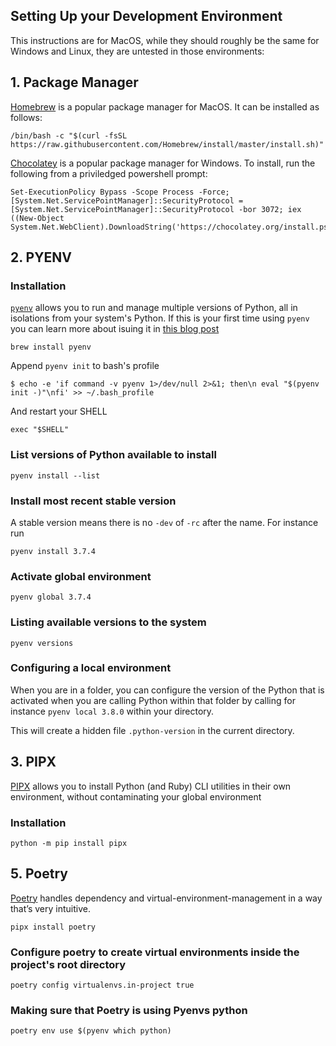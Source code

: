 ## Setting Up your Development Environment

This instructions are for MacOS, while they should roughly be the same for Windows and Linux, they are untested in those environments:

## 1. Package Manager 

[Homebrew](https://brew.sh) is a popular package manager for MacOS. It can be installed as follows:

```
/bin/bash -c "$(curl -fsSL https://raw.githubusercontent.com/Homebrew/install/master/install.sh)"
```

[Chocolatey](https://chocolatey.org) is a popular package manager for Windows. To install, run the following from a priviledged powershell prompt:


```
Set-ExecutionPolicy Bypass -Scope Process -Force; [System.Net.ServicePointManager]::SecurityProtocol = [System.Net.ServicePointManager]::SecurityProtocol -bor 3072; iex ((New-Object System.Net.WebClient).DownloadString('https://chocolatey.org/install.ps1'))
```



## 2. PYENV

### Installation

[`pyenv`](https://github.com/pyenv/pyenv) allows you to run and manage multiple versions of Python, all in isolations from your system's Python.
If this is your first time using `pyenv` you can learn more about isuing it in [this blog post](https://realpython.com/intro-to-pyenv/#exploring-pyenv-commands)

`brew install pyenv`

Append `pyenv init` to bash's profile

```
$ echo -e 'if command -v pyenv 1>/dev/null 2>&1; then\n eval "$(pyenv init -)"\nfi' >> ~/.bash_profile
```

And restart your SHELL

`exec "$SHELL"`

### List versions of Python available to install

`pyenv install --list`

### Install most recent stable version

A stable version means there is no `-dev` of `-rc` after the name. For instance run

`pyenv install 3.7.4`

### Activate global environment

`pyenv global 3.7.4`

### Listing available versions to the system

`pyenv versions`

### Configuring a local environment

When you are in a folder, you can configure the version of the Python that is activated when you are calling Python within that folder by calling for instance `pyenv local 3.8.0` within your directory.

This will create a hidden file `.python-version` in the current directory.

## 3. PIPX

[PIPX](https://github.com/pipxproject/pipx) allows you to install Python (and Ruby) CLI utilities in their own environment, without contaminating your global environment

### Installation

`python -m pip install pipx`

## 5. Poetry

[Poetry](https://python-poetry.org) handles dependency and virtual-environment-management in a way that’s very intuitive.

`pipx install poetry`

### Configure poetry to create virtual environments inside the project's root directory

`poetry config virtualenvs.in-project true`

### Making sure that Poetry is using Pyenvs python

`poetry env use $(pyenv which python)`
